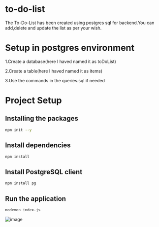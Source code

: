 # to-do-list
The To-Do-List has been created using postgres sql for backend.You can add,delete and update the list as per your wish.

# Setup in postgres environment
1.Create a database(here I haved named it as toDoList)

2.Create a table(here I haved named it as items)

3.Use the commands in the queries.sql if needed

# Project Setup
## Installing the packages
```sh
npm init --y
```

## Install dependencies
```sh
npm install
```

## Install PostgreSQL client
```sh
npm install pg
```

## Run the application
```sh
nodemon index.js
```

![image](https://github.com/user-attachments/assets/c007547c-6b81-4294-ab1f-308e1529889c)


